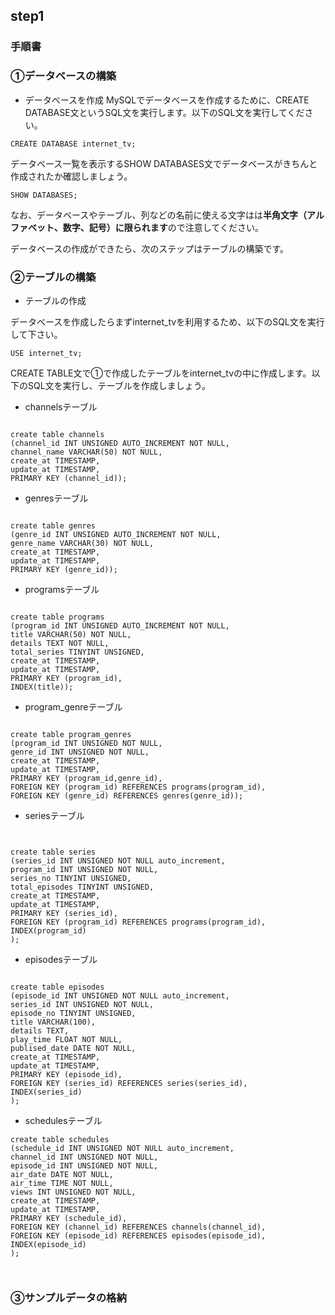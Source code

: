 ## step1

### 手順書

### ①データベースの構築



- データベースを作成
MySQLでデータベースを作成するために、CREATE DATABASE文というSQL文を実行します。以下のSQL文を実行してください。

`CREATE DATABASE internet_tv;`

データベース一覧を表示するSHOW DATABASES文でデータベースがきちんと作成されたか確認しましょう。

`SHOW DATABASES;`

なお、データベースやテーブル、列などの名前に使える文字はは**半角文字（アルファベット、数字、記号）に限られます**ので注意してください。

データベースの作成ができたら、次のステップはテーブルの構築です。

### ②テーブルの構築

- テーブルの作成

データベースを作成したらまずinternet_tvを利用するため、以下のSQL文を実行して下さい。

`USE internet_tv;`

CREATE TABLE文で①で作成したテーブルをinternet_tvの中に作成します。以下のSQL文を実行し、テーブルを作成しましょう。

- channelsテーブル

```

create table channels
(channel_id INT UNSIGNED AUTO_INCREMENT NOT NULL,
channel_name VARCHAR(50) NOT NULL,
create_at TIMESTAMP,
update_at TIMESTAMP,
PRIMARY KEY (channel_id));

```


- genresテーブル

```

create table genres
(genre_id INT UNSIGNED AUTO_INCREMENT NOT NULL,
genre_name VARCHAR(30) NOT NULL,
create_at TIMESTAMP,
update_at TIMESTAMP,
PRIMARY KEY (genre_id));

```
- programsテーブル


```

create table programs
(program_id INT UNSIGNED AUTO_INCREMENT NOT NULL,
title VARCHAR(50) NOT NULL,
details TEXT NOT NULL,
total_series TINYINT UNSIGNED,
create_at TIMESTAMP,
update_at TIMESTAMP,
PRIMARY KEY (program_id),
INDEX(title));

```

- program_genreテーブル

```

create table program_genres
(program_id INT UNSIGNED NOT NULL,
genre_id INT UNSIGNED NOT NULL,
create_at TIMESTAMP,
update_at TIMESTAMP,
PRIMARY KEY (program_id,genre_id),
FOREIGN KEY (program_id) REFERENCES programs(program_id),
FOREIGN KEY (genre_id) REFERENCES genres(genre_id));

```


- seriesテーブル

```


create table series
(series_id INT UNSIGNED NOT NULL auto_increment,
program_id INT UNSIGNED NOT NULL,
series_no TINYINT UNSIGNED,
total_episodes TINYINT UNSIGNED,
create_at TIMESTAMP,
update_at TIMESTAMP,
PRIMARY KEY (series_id),
FOREIGN KEY (program_id) REFERENCES programs(program_id),
INDEX(program_id)
);

```


- episodesテーブル

```

create table episodes
(episode_id INT UNSIGNED NOT NULL auto_increment,
series_id INT UNSIGNED NOT NULL,
episode_no TINYINT UNSIGNED,
title VARCHAR(100),
details TEXT,
play_time FLOAT NOT NULL,
publised_date DATE NOT NULL,
create_at TIMESTAMP,
update_at TIMESTAMP,
PRIMARY KEY (episode_id),
FOREIGN KEY (series_id) REFERENCES series(series_id),
INDEX(series_id)
);

```


- schedulesテーブル


```
create table schedules
(schedule_id INT UNSIGNED NOT NULL auto_increment,
channel_id INT UNSIGNED NOT NULL,
episode_id INT UNSIGNED NOT NULL,
air_date DATE NOT NULL,
air_time TIME NOT NULL,
views INT UNSIGNED NOT NULL,
create_at TIMESTAMP,
update_at TIMESTAMP,
PRIMARY KEY (schedule_id),
FOREIGN KEY (channel_id) REFERENCES channels(channel_id),
FOREIGN KEY (episode_id) REFERENCES episodes(episode_id),
INDEX(episode_id)
);



```

### ③サンプルデータの格納


